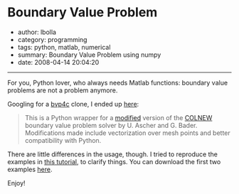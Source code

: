 # Boundary Value Problem

- author: lbolla
- category: programming
- tags: python, matlab, numerical
- summary: Boundary Value Problem using numpy
- date: 2008-04-14 20:04:20

----------------

For you, Python lover, who always needs Matlab functions: boundary value
problems are not a problem anymore.

Googling for a [bvp4c][1] clone, I ended up [here][2]: 

> This is a Python wrapper for a [modified][3] version of the [COLNEW][4]
> boundary value problem solver by U. Ascher and G. Bader. Modifications made
> include vectorization over mesh points and better compatibility with Python.

There are little differences in the usage, though. I tried to reproduce the
examples in [this tutorial][5], to clarify things. You can download the first
two examples [here][6].

Enjoy!

   [1]: http://www.mathworks.com/access/helpdesk/help/techdoc/index.html?/access/helpdesk/help/techdoc/ref/bvp4c.html&http://www.google.com/cse?cx=002683415331144861350%3Atsq8didf9x0&q=bvp4c&ie=utf-8&oe=utf-8&cof=FORID%3A1&sa=Search (bvp4c)
   [2]: http://www.elisanet.fi/ptvirtan/software/bvp/index.html (BVP)
   [3]: http://www.elisanet.fi/ptvirtan/software/bvp/colnew.f.diff
   [4]: http://www.netlib.org/ode/colnew.f
   [5]: http://www.mathworks.com/matlabcentral/fileexchange/loadFile.do?ref=bvp_tutorial&objectId=3819&objectType=file (bvp_tutorial)
   [6]: http://www.box.net/shared/2akb4asoo0 (bvp_tutorial)
